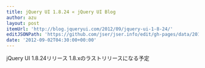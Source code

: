 ```yaml
---
title: jQuery UI 1.8.24 « jQuery UI Blog
author: azu
layout: post
itemUrl: 'http://blog.jqueryui.com/2012/09/jquery-ui-1-8-24/'
editJSONPath: 'https://github.com/jser/jser.info/edit/gh-pages/data/2012/09/index.json'
date: '2012-09-02T04:30:00+00:00'
---
```

jQuery UI 1.8.24リリース
1.8.xのラストリリースになる予定
